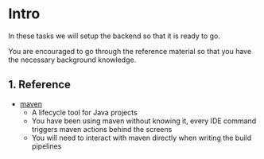 # Intro

In these tasks we will setup the backend so that it is ready to go.

You are encouraged to go through the reference material so that you have the necessary background knowledge.

## 1. Reference

* [maven](<./../../../../reference/cicd/maven/1 - maven.md>)
    * A lifecycle tool for Java projects
    * You have been using maven without knowing it, every IDE command triggers maven actions behind the screens
    * You will need to interact with maven directly when writing the build pipelines